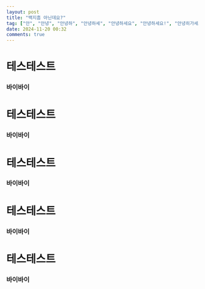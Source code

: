```yaml
---
layout: post
title: "백지흠 아닌데요?"
tag: ["안", "안녕", "안녕하", "안녕하세", "안녕하세요", "안녕하세요!", "안녕히가세요", "안녕히가세", "안녕히가", "안녕히", "안녕", "안", "녕", "TestTest"]
date: 2024-11-20 00:32
comments: true
---
```

# 테스테스트
### 바이바이

# 테스테스트
### 바이바이

# 테스테스트
### 바이바이

# 테스테스트
### 바이바이

# 테스테스트
### 바이바이
